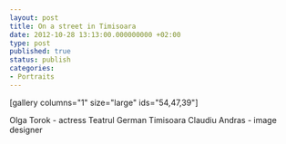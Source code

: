 ```yaml
---
layout: post
title: On a street in Timisoara
date: 2012-10-28 13:13:00.000000000 +02:00
type: post
published: true
status: publish
categories:
- Portraits
---
```



[gallery columns="1" size="large" ids="54,47,39"]

Olga Torok - actress Teatrul German Timisoara
Claudiu Andras - image designer


&nbsp;
